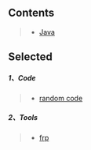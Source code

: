 
## Contents
> * [Java](https://github.com/WraithBorg/Blog/projects/1)
## Selected
##### 1、Code
>* [random code](https://github.com/WraithBorg/Blog/issues/4)

##### 2、Tools
>* [frp](https://github.com/WraithBorg/Blog/issues/5)
